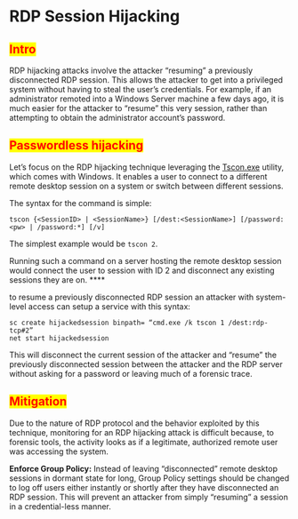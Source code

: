 # RDP Session Hijacking

## <mark style="color:red;">Intro</mark>

RDP hijacking attacks involve the attacker “resuming” a previously disconnected RDP session. This allows the attacker to get into a privileged system without having to steal the user’s credentials. For example, if an administrator remoted into a Windows Server machine a few days ago, it is much easier for the attacker to “resume” this very session, rather than attempting to obtain the administrator account’s password.

## <mark style="color:red;">Passwordless hijacking</mark>

Let’s focus on the RDP hijacking technique leveraging the [Tscon.exe](https://support.microsoft.com/en-us/help/302801/the-use-of-tscon-exe-can-leave-a-previously-locked-console-unlocked) utility, which comes with Windows. It enables a user to connect to a different remote desktop session on a system or switch between different sessions.

The syntax for the command is simple:

```
tscon {<SessionID> | <SessionName>} [/dest:<SessionName>] [/password:<pw> | /password:*] [/v]
```

The simplest example would be `tscon 2`.

&#x20;Running such a command on a server hosting the remote desktop session would connect the user to session with ID 2 and disconnect any existing sessions they are on. ****&#x20;

to resume a previously disconnected RDP session an attacker with system-level access can setup a service with this syntax:

```
sc create hijackedsession binpath= “cmd.exe /k tscon 1 /dest:rdp-tcp#2”
net start hijackedsession

```

This will disconnect the current session of the attacker and “resume” the previously disconnected session between the attacker and the RDP server without asking for a password or leaving much of a forensic trace.

## <mark style="color:red;">Mitigation</mark>

Due to the nature of RDP protocol and the behavior exploited by this technique, monitoring for an RDP hijacking attack is difficult because, to forensic tools, the activity looks as if a legitimate, authorized remote user was accessing the system.

**Enforce Group Policy:** Instead of leaving “disconnected” remote desktop sessions in dormant state for long, Group Policy settings should be changed to log off users either instantly or shortly after they have disconnected an RDP session. This will prevent an attacker from simply “resuming” a session in a credential-less manner.
